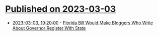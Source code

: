 # [Published on 2023-03-03](index.md)

* [2023-03-03, 19:20:00](https://news.slashdot.org/story/23/03/03/1732240/florida-bill-would-make-bloggers-who-write-about-governor-register-with-state?utm_source=rss1.0mainlinkanon&utm_medium=feed) - [Florida Bill Would Make Bloggers Who Write About Governor Register With State](https://news.slashdot.org/story/23/03/03/1732240/florida-bill-would-make-bloggers-who-write-about-governor-register-with-state?utm_source=rss1.0mainlinkanon&utm_medium=feed)
